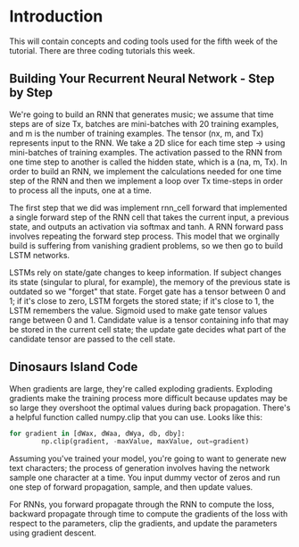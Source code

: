 # Introduction
This will contain concepts and coding tools used for the fifth week of the tutorial. There are three coding tutorials this week. 

## Building Your Recurrent Neural Network - Step by Step

We're going to build an RNN that generates music; we assume that time steps are of size Tx, batches are mini-batches with 20 training examples, and m is the number of training examples. The tensor (nx, m, and Tx) represents input to the RNN. We take a 2D slice for each time step -> using mini-batches of training examples. The activation passed to the RNN from one time step to another is called the hidden state, which is a (na, m, Tx). In order to build an RNN, we implement the calculations needed for one time step of the RNN and then we implement a loop over Tx time-steps in order to process all the inputs, one at a time.  

The first step that we did was implement rnn_cell forward that implemented a single forward step of the RNN cell that takes the current input, a previous state, and outputs an activation via softmax and tanh. A RNN forward pass involves repeating the forward step process. This model that we orginally build is suffering from vanishing gradient problems, so we then go to build LSTM networks. 

LSTMs rely on state/gate changes to keep information. If subject changes its state (singular to plural, for example), the memory of the previous state is outdated so we "forget" that state. Forget gate has a tensor between 0 and 1; if it's close to zero, LSTM forgets the stored state; if it's close to 1, the LSTM remembers the value. Sigmoid used to make gate tensor values range between 0 and 1. Candidate value is a tensor containing info that may be stored in the current cell state; the update gate decides what part of the candidate tensor are passed to the cell state. 

## Dinosaurs Island Code

When gradients are large, they're called exploding gradients. Exploding gradients make the training process more difficult because updates may be so large they overshoot the optimal values during back propagation. There's a helpful function called numpy.clip that you can use. Looks like this: 

```python 
for gradient in [dWax, dWaa, dWya, db, dby]:
        np.clip(gradient, -maxValue, maxValue, out=gradient)
```

Assuming you've trained your model, you're going to want to generate new text characters; the process of generation involves having the network sample one character at a time. You input dummy vector of zeros and run one step of forward propagation, sample, and then update values. 

For RNNs, you forward propagate through the RNN to compute the loss, backward propagate through time to compute the gradients of the loss with respect to the parameters, clip the gradients, and update the parameters using gradient descent. 
